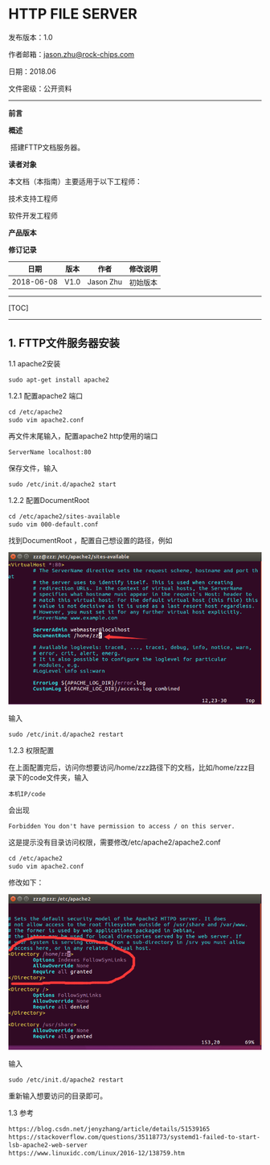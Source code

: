 # HTTP FILE SERVER

发布版本：1.0

作者邮箱：jason.zhu@rock-chips.com

日期：2018.06

文件密级：公开资料

------

**前言**

**概述**

​	搭建FTTP文档服务器。

**读者对象**

本文档（本指南）主要适用于以下工程师：

技术支持工程师

软件开发工程师

**产品版本**

**修订记录**

| **日期**     | **版本** | **作者**    | **修改说明** |
| ---------- | ------ | --------- | -------- |
| 2018-06-08 | V1.0   | Jason Zhu | 初始版本     |

------

[TOC]

------

## 1. FTTP文件服务器安装

1.1 apache2安装

```
sudo apt-get install apache2
```

1.2.1 配置apache2 端口

```
cd /etc/apache2
sudo vim apache2.conf
```

再文件末尾输入，配置apache2 http使用的端口

```
ServerName localhost:80
```

保存文件，输入

```
sudo /etc/init.d/apache2 start
```

1.2.2 配置DocumentRoot

```
cd /etc/apache2/sites-available
sudo vim 000-default.conf
```

找到DocumentRoot ，配置自己想设置的路径，例如

![documentroot](documentroot.png)

输入

```
sudo /etc/init.d/apache2 restart
```

1.2.3 权限配置

在上面配置完后，访问你想要访问/home/zzz路径下的文档，比如/home/zzz目录下的code文件夹，输入

```
本机IP/code
```

会出现

```
Forbidden You don't have permission to access / on this server.
```

这是提示没有目录访问权限，需要修改/etc/apache2/apache2.conf

```
cd /etc/apache2
sudo vim apache2.conf
```

修改如下：

![auth](auth.png)

输入

```
sudo /etc/init.d/apache2 restart
```

重新输入想要访问的目录即可。

1.3 参考

```
https://blog.csdn.net/jenyzhang/article/details/51539165
https://stackoverflow.com/questions/35118773/systemd1-failed-to-start-lsb-apache2-web-server
https://www.linuxidc.com/Linux/2016-12/138759.htm
```

